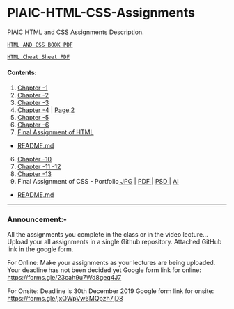 # PIAIC-HTML-CSS-Assignments
PIAIC HTML and CSS Assignments Description.

[```HTML AND CSS BOOK PDF``` ](HTMLAndCSSBook.pdf)

[```HTML Cheat Sheet PDF``` ](complete-html-cheat-sheet.pdf)

#### Contents:
  1. [Chapter -1](ch_1/1.pdf)
  2. [Chapter -2](ch_2/2.pdf)
  3. [Chapter -3](ch_3/3.pdf)
  4. [Chapter -4](ch_4/4a.pdf) | [Page 2](ch_4/4b.pdf)
  5. [Chapter -5](ch_5/5.pdf)
  6. [Chapter -6](ch_6/periodic_html.png)
  7. [Final Assignment of HTML](ch_8_Final_Assignment_of_HTML/HTML.pdf)
  - [README.md](ch_8_Final_Assignment_of_HTML/README.md)
  6. [Chapter -10](ch_10/periodic_html.png)
  5. [Chapter -11 -12](ch_11_12/12.pdf)
  5. [Chapter -13](ch_13/13.PNG)
  5. Final Assignment of CSS - Portfolio[ JPG](Final_Assignment_of_CSS/Company-Portfolio.jpg) | [ PDF ](Final_Assignment_of_CSS/Company_Portfolio.pdf) | [ PSD ](Final_Assignment_of_CSS/Company_Portfolio.psd) | [ AI ](Final_Assignment_of_CSS/Company_Portfolio.ai)  
  - [README.md](Final_Assignment_of_CSS/README.md)

----------------------

### Announcement:-

All the assignments you complete in the class or in the video lecture... Upload your all assignments in a single Github repository. Attached GitHub link in the google form.

For Online: Make your assignments as your lectures are being uploaded. Your deadline has not been decided yet Google form link for online: https://forms.gle/23cah9u7Wd8geq4J7

For Onsite: Deadline is 30th December 2019 Google form link for onsite: https://forms.gle/jxQWpVw6MQpzh7jD8
